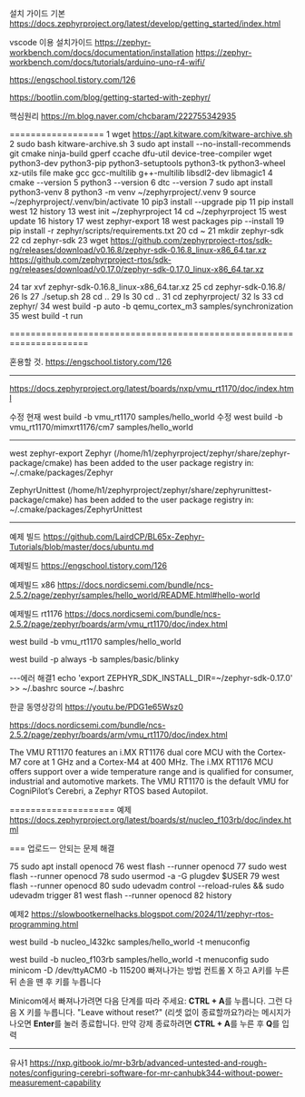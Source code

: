 설치 가이드
기본 https://docs.zephyrproject.org/latest/develop/getting_started/index.html

vscode 이용 설치가이드
https://zephyr-workbench.com/docs/documentation/installation
https://zephyr-workbench.com/docs/tutorials/arduino-uno-r4-wifi/

https://engschool.tistory.com/126


https://bootlin.com/blog/getting-started-with-zephyr/

핵심원리
https://m.blog.naver.com/chcbaram/222755342935


==================
    1  wget https://apt.kitware.com/kitware-archive.sh
    2  sudo bash kitware-archive.sh
    3  sudo apt install --no-install-recommends git cmake ninja-build gperf   ccache dfu-util device-tree-compiler wget   python3-dev python3-pip python3-setuptools python3-tk python3-wheel xz-utils file   make gcc gcc-multilib g++-multilib libsdl2-dev libmagic1
    4  cmake --version
    5  python3 --version
    6  dtc --version
    7  sudo apt install python3-venv
    8  python3 -m venv ~/zephyrproject/.venv
    9  source ~/zephyrproject/.venv/bin/activate
   10  pip3 install --upgrade pip
   11  pip install west
   12  history
   13  west init ~/zephyrproject
   14  cd ~/zephyrproject
   15  west update
   16  history
   17  west zephyr-export
   18  west packages pip --install
   19  pip install -r zephyr/scripts/requirements.txt
   20  cd ~
   21  mkdir zephyr-sdk
   22  cd zephyr-sdk
   23  wget https://github.com/zephyrproject-rtos/sdk-ng/releases/download/v0.16.8/zephyr-sdk-0.16.8_linux-x86_64.tar.xz
   https://github.com/zephyrproject-rtos/sdk-ng/releases/download/v0.17.0/zephyr-sdk-0.17.0_linux-x86_64.tar.xz
   
   24  tar xvf zephyr-sdk-0.16.8_linux-x86_64.tar.xz
   25  cd zephyr-sdk-0.16.8/
   26  ls
   27  ./setup.sh
   28  cd ..
   29  ls
   30  cd ..
   31  cd zephyrproject/
   32  ls
   33  cd zephyr/
   34  west build -p auto -b qemu_cortex_m3 samples/synchronization
   35  west build -t run

=====================================================================

혼용할 것.
https://engschool.tistory.com/126

****
https://docs.zephyrproject.org/latest/boards/nxp/vmu_rt1170/doc/index.html

수정
현재 west build -b vmu_rt1170 samples/hello_world
수정 west build -b vmu_rt1170/mimxrt1176/cm7 samples/hello_world









-----------------------------------------------------------------------------------

west zephyr-export
Zephyr (/home/h1/zephyrproject/zephyr/share/zephyr-package/cmake)
has been added to the user package registry in:
~/.cmake/packages/Zephyr

ZephyrUnittest (/home/h1/zephyrproject/zephyr/share/zephyrunittest-package/cmake)
has been added to the user package registry in:
~/.cmake/packages/ZephyrUnittest

-----------------------------------------------------------------------------------




예제 빌드
https://github.com/LairdCP/BL65x-Zephyr-Tutorials/blob/master/docs/ubuntu.md

예제빌드
https://engschool.tistory.com/126

예제빌드 x86
https://docs.nordicsemi.com/bundle/ncs-2.5.2/page/zephyr/samples/hello_world/README.html#hello-world

예제빌드 rt1176
https://docs.nordicsemi.com/bundle/ncs-2.5.2/page/zephyr/boards/arm/vmu_rt1170/doc/index.html

west build -b vmu_rt1170 samples/hello_world

west build -p always -b <your-board-name> samples/basic/blinky


---에러 해결1
echo 'export ZEPHYR_SDK_INSTALL_DIR=~/zephyr-sdk-0.17.0' >> ~/.bashrc
source ~/.bashrc





한글 동영상강의
https://youtu.be/PDG1e65Wsz0




https://docs.nordicsemi.com/bundle/ncs-2.5.2/page/zephyr/boards/arm/vmu_rt1170/doc/index.html

The VMU RT1170 features an i.MX RT1176 dual core MCU with the Cortex-M7 core at 1 GHz and a Cortex-M4 at 400 MHz. The i.MX RT1176 MCU offers support over a wide temperature range and is qualified for consumer, industrial and automotive markets. The VMU RT1170 is the default VMU for CogniPilot’s Cerebri, a Zephyr RTOS based Autopilot.

====================
예제
https://docs.zephyrproject.org/latest/boards/st/nucleo_f103rb/doc/index.html



===
업로드ㅡ 안되는 문제 해결

   75  sudo apt install openocd
   76  west flash --runner openocd
   77  sudo west flash --runner openocd
   78  sudo usermod -a -G plugdev $USER
   79  west flash --runner openocd
   80  sudo udevadm control --reload-rules && sudo udevadm trigger
   81  west flash --runner openocd
   82  history



예제2
https://slowbootkernelhacks.blogspot.com/2024/11/zephyr-rtos-programming.html


west build -b nucleo_l432kc samples/hello_world -t menuconfig

west build -b nucleo_f103rb samples/hello_world -t menuconfig
sudo minicom -D /dev/ttyACM0 -b 115200
빠져나가는 방법 컨트롤 X 하고 A키를 누른뒤 손을 뗀 후 
 키를 누릅니다

 
Minicom에서 빠져나가려면 다음 단계를 따라 주세요:
**CTRL + A**를 누릅니다.
그런 다음 X 키를 누릅니다.
"Leave without reset?" (리셋 없이 종료할까요?)라는 메시지가 나오면 **Enter**를 눌러 종료합니다.
만약 강제 종료하려면 **CTRL + A**를 누른 후 **Q**를 입력

--------------


 유사1
https://nxp.gitbook.io/mr-b3rb/advanced-untested-and-rough-notes/configuring-cerebri-software-for-mr-canhubk344-without-power-measurement-capability

